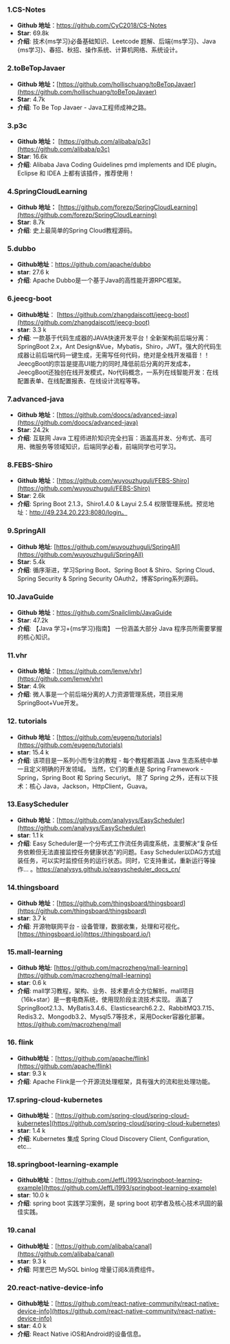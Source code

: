 ### 1.CS-Notes

- **Github 地址**：https://github.com/CyC2018/CS-Notes
- **Star**:  69.8k
- **介绍**: 技术{ms学习}必备基础知识、Leetcode 题解、后端{ms学习}、Java {ms学习}、春招、秋招、操作系统、计算机网络、系统设计。

### 2.toBeTopJavaer

- **Github 地址：**[https://github.com/hollischuang/toBeTopJavaer](https://github.com/hollischuang/toBeTopJavaer)
- **Star**:  4.7k
- **介绍**: To Be Top Javaer - Java工程师成神之路。

### 3.p3c

- **Github 地址：** [https://github.com/alibaba/p3c](https://github.com/alibaba/p3c)
- **Star**:  16.6k
- **介绍**: Alibaba Java Coding Guidelines pmd implements and IDE plugin。Eclipse 和 IDEA 上都有该插件，推荐使用！

### 4.SpringCloudLearning

- **Github 地址：** [https://github.com/forezp/SpringCloudLearning](https://github.com/forezp/SpringCloudLearning)
- **Star**:  8.7k
- **介绍**: 史上最简单的Spring Cloud教程源码。

### 5.dubbo

- **Github地址**：<https://github.com/apache/dubbo>
- **star**: 27.6 k
- **介绍**: Apache Dubbo是一个基于Java的高性能开源RPC框架。

### 6.jeecg-boot

- **Github地址**： [https://github.com/zhangdaiscott/jeecg-boot](https://github.com/zhangdaiscott/jeecg-boot)
- **star**: 3.3 k
- **介绍**: 一款基于代码生成器的JAVA快速开发平台！全新架构前后端分离：SpringBoot 2.x，Ant Design&Vue，Mybatis，Shiro，JWT。强大的代码生成器让前后端代码一键生成，无需写任何代码，绝对是全栈开发福音！！ JeecgBoot的宗旨是提高UI能力的同时,降低前后分离的开发成本，JeecgBoot还独创在线开发模式，No代码概念，一系列在线智能开发：在线配置表单、在线配置报表、在线设计流程等等。

### 7.advanced-java

- **Github 地址**：[https://github.com/doocs/advanced-java](https://github.com/doocs/advanced-java)
- **Star**: 24.2k
- **介绍**: 互联网 Java 工程师进阶知识完全扫盲：涵盖高并发、分布式、高可用、微服务等领域知识，后端同学必看，前端同学也可学习。

### 8.FEBS-Shiro

- **Github 地址**：[https://github.com/wuyouzhuguli/FEBS-Shiro](https://github.com/wuyouzhuguli/FEBS-Shiro)
- **Star**: 2.6k
- **介绍**: Spring Boot 2.1.3，Shiro1.4.0 & Layui 2.5.4 权限管理系统。预览地址：http://49.234.20.223:8080/login。

### 9.SpringAll

- **Github 地址**: [https://github.com/wuyouzhuguli/SpringAll](https://github.com/wuyouzhuguli/SpringAll)
- **Star**: 5.4k
- **介绍**: 循序渐进，学习Spring Boot、Spring Boot & Shiro、Spring Cloud、Spring Security & Spring Security OAuth2，博客Spring系列源码。

### 10.JavaGuide

- **Github 地址**：<https://github.com/Snailclimb/JavaGuide>
- **Star**:  47.2k 
- **介绍**: 【Java 学习+{ms学习}指南】 一份涵盖大部分 Java 程序员所需要掌握的核心知识。

### 11.vhr

- **Github 地址**：[https://github.com/lenve/vhr](https://github.com/lenve/vhr)
- **Star**:  4.9k 
- **介绍**: 微人事是一个前后端分离的人力资源管理系统，项目采用SpringBoot+Vue开发。

### 12. tutorials

- **Github 地址**：[https://github.com/eugenp/tutorials](https://github.com/eugenp/tutorials)
- **star**: 15.4 k
- **介绍**:  该项目是一系列小而专注的教程 - 每个教程都涵盖 Java 生态系统中单一且定义明确的开发领域。 当然，它们的重点是 Spring Framework  -  Spring，Spring Boot 和 Spring Securiyt。 除了 Spring 之外，还有以下技术：核心 Java，Jackson，HttpClient，Guava。

### 13.EasyScheduler

- **Github 地址**：[https://github.com/analysys/EasyScheduler](https://github.com/analysys/EasyScheduler)
- **star**: 1.1 k
- **介绍**:  Easy Scheduler是一个分布式工作流任务调度系统，主要解决“复杂任务依赖但无法直接监控任务健康状态”的问题。Easy Scheduler以DAG方式组装任务，可以实时监控任务的运行状态。同时，它支持重试，重新运行等操作... 。https://analysys.github.io/easyscheduler_docs_cn/

### 14.thingsboard

- **Github 地址**：[https://github.com/thingsboard/thingsboard](https://github.com/thingsboard/thingsboard)
- **star**: 3.7 k
- **介绍**:  开源物联网平台 - 设备管理，数据收集，处理和可视化。 [https://thingsboard.io](https://thingsboard.io/)

### 15.mall-learning

- **Github 地址**: [https://github.com/macrozheng/mall-learning](https://github.com/macrozheng/mall-learning)
- **star**: 0.6 k
- **介绍**:  mall学习教程，架构、业务、技术要点全方位解析。mall项目（16k+star）是一套电商系统，使用现阶段主流技术实现。 涵盖了SpringBoot2.1.3、MyBatis3.4.6、Elasticsearch6.2.2、RabbitMQ3.7.15、Redis3.2、Mongodb3.2、Mysql5.7等技术，采用Docker容器化部署。 https://github.com/macrozheng/mall

### 16. flink

- **Github地址**：[https://github.com/apache/flink](https://github.com/apache/flink)
- **star**: 9.3 k
- **介绍**: Apache Flink是一个开源流处理框架，具有强大的流和批处理功能。

### 17.spring-cloud-kubernetes

- **Github地址**：[https://github.com/spring-cloud/spring-cloud-kubernetes](https://github.com/spring-cloud/spring-cloud-kubernetes)
- **star**: 1.4 k
- **介绍**: Kubernetes 集成 Spring Cloud Discovery Client, Configuration, etc...

### 18.springboot-learning-example

- **Github地址**：[https://github.com/JeffLi1993/springboot-learning-example](https://github.com/JeffLi1993/springboot-learning-example)
- **star**: 10.0 k
- **介绍**: spring boot 实践学习案例，是 spring boot 初学者及核心技术巩固的最佳实践。

### 19.canal

- **Github地址**：[https://github.com/alibaba/canal](https://github.com/alibaba/canal)
- **star**: 9.3 k
- **介绍**: 阿里巴巴 MySQL binlog 增量订阅&消费组件。

### 20.react-native-device-info

- **Github地址**：[https://github.com/react-native-community/react-native-device-info](https://github.com/react-native-community/react-native-device-info)
- **star**: 4.0 k
- **介绍**: React Native iOS和Android的设备信息。